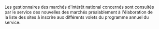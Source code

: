 
  
Les gestionnaires des marchés d'intérêt national concernés sont consultés par le service des nouvelles des marchés préalablement à l'élaboration de la liste des sites à inscrire aux différents volets du programme annuel du service.

